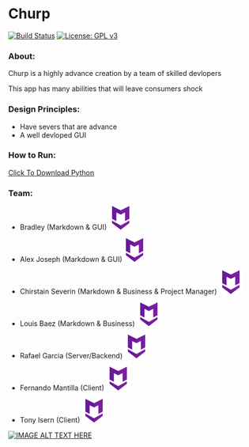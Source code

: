 # Churp

[![Build Status](https://travis-ci.org/RealWorldConnections/ChatApp.svg?branch=master)](https://travis-ci.org/RealWorldConnections/ChatApp)
[![License: GPL v3](https://img.shields.io/badge/License-GPL%20v3-blue.svg)](https://www.gnu.org/licenses/gpl-3.0)

### About: 
Churp is a highly advance creation by a team of skilled devlopers

This app has many abilities that will leave consumers shock


### Design Principles: 
- Have severs that are advance 
- A well devloped GUI







### How to Run: 

[Click To Download Python](https://www.python.org/ftp/python/3.6.5/python-3.6.5.exe)


### Team:
- Bradley (Markdown & GUI) 
![alt text][logo]

[logo]: https://github.com/adam-p/markdown-here/raw/master/src/common/images/icon48.png "Mark Down"
- Alex Joseph (Markdown & GUI)![alt text][logo]


- Chirstain Severin (Markdown & Business & Project Manager) ![alt text][logo]

[logo]: https://github.com/adam-p/markdown-here/raw/master/src/common/images/icon48.png "Mark Down"

- Louis Baez (Markdown & Business) ![alt text][logo]

[logo]: https://github.com/adam-p/markdown-here/raw/master/src/common/images/icon48.png "Mark Down"


- Rafael Garcia (Server/Backend) ![alt text][logo]

[logo]: https://github.com/adam-p/markdown-here/raw/master/src/common/images/icon48.png "Mark Down"

- Fernando Mantilla (Client) ![alt text][logo]

[logo]: https://github.com/adam-p/markdown-here/raw/master/src/common/images/icon48.png "Mark Down"

- Tony Isern (Client) ![alt text][logo]

[logo]: https://github.com/adam-p/markdown-here/raw/master/src/common/images/icon48.png "Mark Down"

[![IMAGE ALT TEXT HERE](https://img.youtube.com/vi/FQdE9FWssNA/0.jpg)](https://www.youtube.com/watch?v=FQdE9FWssNA)

